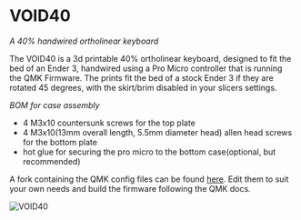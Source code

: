 # VOID40
*A 40% handwired ortholinear keyboard*

The VOID40 is a 3d printable 40% ortholinear keyboard, designed to fit the bed of an Ender 3, handwired using a Pro Micro controller that is running the QMK Firmware.
The prints fit the bed of a stock Ender 3 if they are rotated 45 degrees, with the skirt/brim disabled in your slicers settings.

*BOM for case assembly*
* 4 M3x10 countersunk screws for the top plate
* 4 M3x10(13mm overall length, 5.5mm diameter head) allen head screws for the bottom plate
* hot glue for securing the pro micro to the bottom case(optional, but recommended)

A fork containing the QMK config files can be found [here](https://github.com/victorlucachi/qmk_firmware/tree/master/keyboards/handwired/void40). Edit them to suit your own needs and build the firmware following the QMK docs.

![VOID40](https://i.imgur.com/dhAZlNd.jpg)
